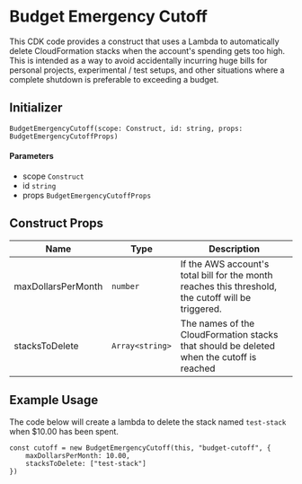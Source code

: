 # Budget Emergency Cutoff

This CDK code provides a construct that uses a Lambda to automatically delete CloudFormation stacks when the account's spending gets too high. This is intended as a way to avoid accidentally incurring huge bills for personal projects, experimental / test setups, and other situations where a complete shutdown is preferable to exceeding a budget.

## Initializer
`BudgetEmergencyCutoff(scope: Construct, id: string, props: BudgetEmergencyCutoffProps)`

#### Parameters
- scope `Construct`
- id `string`
- props `BudgetEmergencyCutoffProps`

## Construct Props
| Name | Type | Description |
| ---- | ---- | ----------- |
| maxDollarsPerMonth | `number` | If the AWS account's total bill for the month reaches this threshold, the cutoff will be triggered. | 
| stacksToDelete | `Array<string>` | The names of the CloudFormation stacks that should be deleted when the cutoff is reached |

## Example Usage
The code below will create a lambda to delete the stack named `test-stack` when $10.00 has been spent.

```
const cutoff = new BudgetEmergencyCutoff(this, "budget-cutoff", {
    maxDollarsPerMonth: 10.00,
    stacksToDelete: ["test-stack"]
})
```